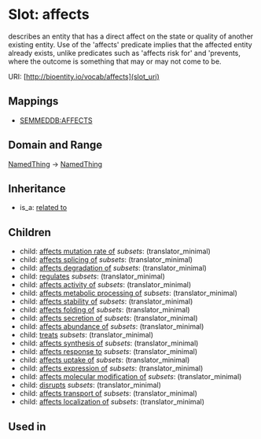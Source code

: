 # Slot: affects


describes an entity that has a direct affect on the state or quality of another existing entity. Use of the 'affects' predicate implies that the affected entity already exists, unlike predicates such as 'affects risk for' and 'prevents, where the outcome is something that may or may not come to be.

URI: [http://bioentity.io/vocab/affects](slot_uri)
## Mappings

 * [SEMMEDDB:AFFECTS](http://purl.obolibrary.org/obo/SEMMEDDB_AFFECTS)
## Domain and Range

[NamedThing](NamedThing.md) -> [NamedThing](NamedThing.md)
## Inheritance

 *  is_a: [related to](related_to.md)
## Children

 *  child: [affects mutation rate of](affects_mutation_rate_of.md) *subsets*: (translator_minimal)
 *  child: [affects splicing of](affects_splicing_of.md) *subsets*: (translator_minimal)
 *  child: [affects degradation of](affects_degradation_of.md) *subsets*: (translator_minimal)
 *  child: [regulates](regulates.md) *subsets*: (translator_minimal)
 *  child: [affects activity of](affects_activity_of.md) *subsets*: (translator_minimal)
 *  child: [affects metabolic processing of](affects_metabolic_processing_of.md) *subsets*: (translator_minimal)
 *  child: [affects stability of](affects_stability_of.md) *subsets*: (translator_minimal)
 *  child: [affects folding of](affects_folding_of.md) *subsets*: (translator_minimal)
 *  child: [affects secretion of](affects_secretion_of.md) *subsets*: (translator_minimal)
 *  child: [affects abundance of](affects_abundance_of.md) *subsets*: (translator_minimal)
 *  child: [treats](treats.md) *subsets*: (translator_minimal)
 *  child: [affects synthesis of](affects_synthesis_of.md) *subsets*: (translator_minimal)
 *  child: [affects response to](affects_response_to.md) *subsets*: (translator_minimal)
 *  child: [affects uptake of](affects_uptake_of.md) *subsets*: (translator_minimal)
 *  child: [affects expression of](affects_expression_of.md) *subsets*: (translator_minimal)
 *  child: [affects molecular modification of](affects_molecular_modification_of.md) *subsets*: (translator_minimal)
 *  child: [disrupts](disrupts.md) *subsets*: (translator_minimal)
 *  child: [affects transport of](affects_transport_of.md) *subsets*: (translator_minimal)
 *  child: [affects localization of](affects_localization_of.md) *subsets*: (translator_minimal)
## Used in

